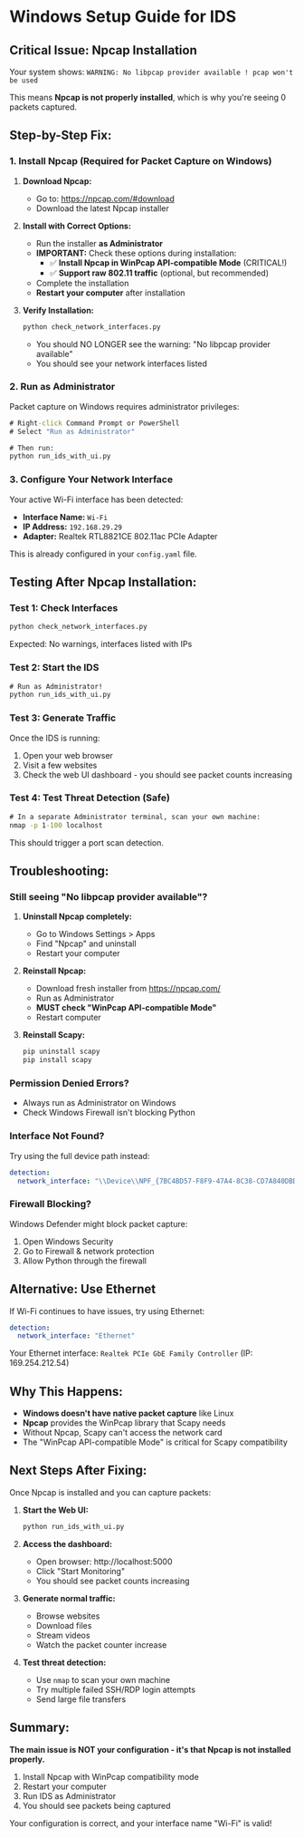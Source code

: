 # Windows Setup Guide for IDS

## Critical Issue: Npcap Installation

Your system shows: `WARNING: No libpcap provider available ! pcap won't be used`

This means **Npcap is not properly installed**, which is why you're seeing 0 packets captured.

## Step-by-Step Fix:

### 1. Install Npcap (Required for Packet Capture on Windows)

1. **Download Npcap:**
   - Go to: https://npcap.com/#download
   - Download the latest Npcap installer

2. **Install with Correct Options:**
   - Run the installer **as Administrator**
   - **IMPORTANT:** Check these options during installation:
     - ✅ **Install Npcap in WinPcap API-compatible Mode** (CRITICAL!)
     - ✅ **Support raw 802.11 traffic** (optional, but recommended)
   - Complete the installation
   - **Restart your computer** after installation

3. **Verify Installation:**
   ```cmd
   python check_network_interfaces.py
   ```
   - You should NO LONGER see the warning: "No libpcap provider available"
   - You should see your network interfaces listed

### 2. Run as Administrator

Packet capture on Windows requires administrator privileges:

```cmd
# Right-click Command Prompt or PowerShell
# Select "Run as Administrator"

# Then run:
python run_ids_with_ui.py
```

### 3. Configure Your Network Interface

Your active Wi-Fi interface has been detected:
- **Interface Name:** `Wi-Fi`
- **IP Address:** `192.168.29.29`
- **Adapter:** Realtek RTL8821CE 802.11ac PCIe Adapter

This is already configured in your `config.yaml` file.

## Testing After Npcap Installation:

### Test 1: Check Interfaces
```cmd
python check_network_interfaces.py
```
Expected: No warnings, interfaces listed with IPs

### Test 2: Start the IDS
```cmd
# Run as Administrator!
python run_ids_with_ui.py
```

### Test 3: Generate Traffic
Once the IDS is running:
1. Open your web browser
2. Visit a few websites
3. Check the web UI dashboard - you should see packet counts increasing

### Test 4: Test Threat Detection (Safe)
```cmd
# In a separate Administrator terminal, scan your own machine:
nmap -p 1-100 localhost
```
This should trigger a port scan detection.

## Troubleshooting:

### Still seeing "No libpcap provider available"?

1. **Uninstall Npcap completely:**
   - Go to Windows Settings > Apps
   - Find "Npcap" and uninstall
   - Restart your computer

2. **Reinstall Npcap:**
   - Download fresh installer from https://npcap.com/
   - Run as Administrator
   - **MUST check "WinPcap API-compatible Mode"**
   - Restart computer

3. **Reinstall Scapy:**
   ```cmd
   pip uninstall scapy
   pip install scapy
   ```

### Permission Denied Errors?

- Always run as Administrator on Windows
- Check Windows Firewall isn't blocking Python

### Interface Not Found?

Try using the full device path instead:
```yaml
detection:
  network_interface: "\\Device\\NPF_{7BC4BD57-F8F9-47A4-8C38-CD7A840DBD7B}"
```

### Firewall Blocking?

Windows Defender might block packet capture:
1. Open Windows Security
2. Go to Firewall & network protection
3. Allow Python through the firewall

## Alternative: Use Ethernet

If Wi-Fi continues to have issues, try using Ethernet:
```yaml
detection:
  network_interface: "Ethernet"
```

Your Ethernet interface: `Realtek PCIe GbE Family Controller` (IP: 169.254.212.54)

## Why This Happens:

- **Windows doesn't have native packet capture** like Linux
- **Npcap** provides the WinPcap library that Scapy needs
- Without Npcap, Scapy can't access the network card
- The "WinPcap API-compatible Mode" is critical for Scapy compatibility

## Next Steps After Fixing:

Once Npcap is installed and you can capture packets:

1. **Start the Web UI:**
   ```cmd
   python run_ids_with_ui.py
   ```

2. **Access the dashboard:**
   - Open browser: http://localhost:5000
   - Click "Start Monitoring"
   - You should see packet counts increasing

3. **Generate normal traffic:**
   - Browse websites
   - Download files
   - Stream videos
   - Watch the packet counter increase

4. **Test threat detection:**
   - Use `nmap` to scan your own machine
   - Try multiple failed SSH/RDP login attempts
   - Send large file transfers

## Summary:

**The main issue is NOT your configuration - it's that Npcap is not installed properly.**

1. Install Npcap with WinPcap compatibility mode
2. Restart your computer
3. Run IDS as Administrator
4. You should see packets being captured

Your configuration is correct, and your interface name "Wi-Fi" is valid!
